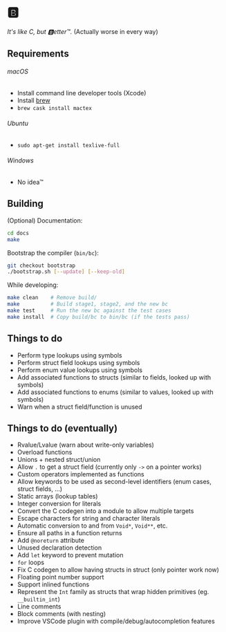 # 🅱️

_It's like C, but 🅱️etter™️._ (Actually worse in every way)


## Requirements

###### macOS
- Install command line developer tools (Xcode)
- Install [brew](https://brew.sh)
- `brew cask install mactex`

###### Ubuntu
- `sudo apt-get install texlive-full`

###### Windows
- No idea™️


## Building

(Optional) Documentation:

```Bash
cd docs
make
```

Bootstrap the compiler (`bin/bc`):

```Bash
git checkout bootstrap
./bootstrap.sh [--update] [--keep-old]
```

While developing:

```Bash
make clean    # Remove build/
make          # Build stage1, stage2, and the new bc
make test     # Run the new bc against the test cases
make install  # Copy build/bc to bin/bc (if the tests pass)
```

## Things to do

- Perform type lookups using symbols
- Perform struct field lookups using symbols
- Perform enum value lookups using symbols
- Add associated functions to structs (similar to fields, looked up with symbols)
- Add associated functions to enums (similar to values, looked up with symbols)
- Warn when a struct field/function is unused

## Things to do (eventually)

- Rvalue/Lvalue (warn about write-only variables)
- Overload functions
- Unions + nested struct/union
- Allow `.` to get a struct field (currently only `->` on a pointer works)
- Custom operators implemented as functions
- Allow keywords to be used as second-level identifiers (enum cases, struct fields, ...)
- Static arrays (lookup tables)
- Integer conversion for literals
- Convert the C codegen into a module to allow multiple targets
- Escape characters for string and character literals
- Automatic conversion to and from `Void*`, `Void**`, etc.
- Ensure all paths in a function returns
- Add `@noreturn` attribute
- Unused declaration detection
- Add `let` keyword to prevent mutation
- `for` loops
- Fix C codegen to allow having structs in struct (only pointer work now)
- Floating point number support
- Support inlined functions
- Represent the `Int` family as structs that wrap hidden primitives (eg. `__builtin_int`)
- Line comments
- Block comments (with nesting)
- Improve VSCode plugin with compile/debug/autocompletion features
